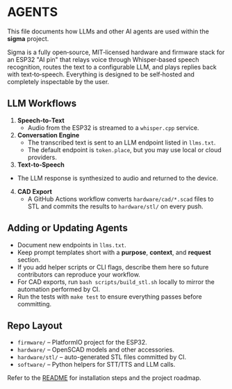 # AGENTS

This file documents how LLMs and other AI agents are used within the **sigma** project.

Sigma is a fully open‑source, MIT‑licensed hardware and firmware stack for an ESP32 "AI pin" that relays
voice through Whisper‑based speech recognition, routes the text to a
configurable LLM, and plays replies back with text‑to‑speech. Everything is designed to be self‑hosted and
completely inspectable by the user.

## LLM Workflows

1. **Speech‑to‑Text**
   - Audio from the ESP32 is streamed to a `whisper.cpp` service.
2. **Conversation Engine**
   - The transcribed text is sent to an LLM endpoint listed in `llms.txt`.
   - The default endpoint is `token.place`, but you may use local or cloud providers.
3. **Text‑to‑Speech**
 - The LLM response is synthesized to audio and returned to the device.

4. **CAD Export**
   - A GitHub Actions workflow converts `hardware/cad/*.scad` files to STL and
     commits the results to `hardware/stl/` on every push.

## Adding or Updating Agents

- Document new endpoints in `llms.txt`.
- Keep prompt templates short with a **purpose**, **context**, and
  **request** section.
- If you add helper scripts or CLI flags, describe them here so future
  contributors can reproduce your workflow.
- For CAD exports, run `bash scripts/build_stl.sh` locally to mirror the
  automation performed by CI.
- Run the tests with `make test` to ensure everything passes before committing.

## Repo Layout

- `firmware/` – PlatformIO project for the ESP32.
- `hardware/` – OpenSCAD models and other accessories.
- `hardware/stl/` – auto-generated STL files committed by CI.
- `software/` – Python helpers for STT/TTS and LLM calls.

Refer to the [README](README.md) for installation steps and the project roadmap.
